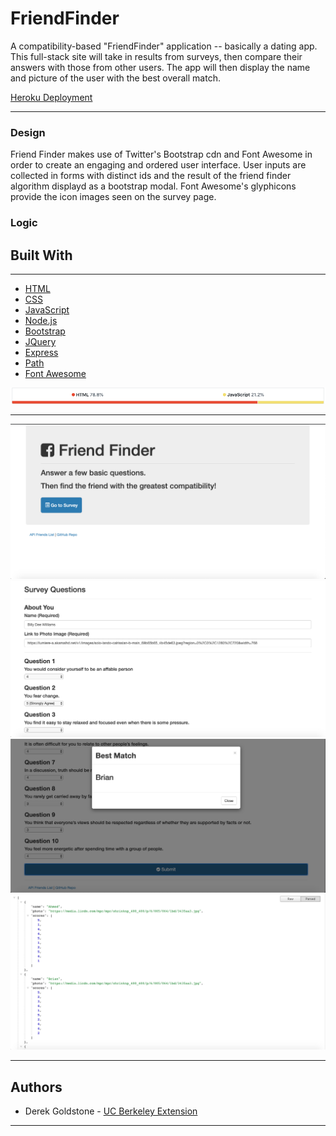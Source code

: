 # FriendFinder

A compatibility-based "FriendFinder" application -- basically a dating app. This full-stack site will take in results from surveys, then compare their answers with those from other users. The app will then display the name and picture of the user with the best overall match.

[Heroku Deployment](https://dudley-mountie-68927.herokuapp.com/)
___

### Design

Friend Finder makes use of Twitter's Bootstrap cdn and Font Awesome in order to create an engaging and ordered user interface. User inputs are collected in forms with distinct ids and the result of the friend finder algorithm displayd as a bootstrap modal. Font Awesome's glyphicons provide the icon images seen on the survey page.


### Logic




## Built With

___

* [HTML](https://developer.mozilla.org/en-US/docs/Web/Guide/HTML/HTML5)
* [CSS](https://developer.mozilla.org/en-US/docs/Web/CSS)
* [JavaScript](https://developer.mozilla.org/en-US/docs/Web/JavaScript/Reference)
* [Node.js](https://nodejs.org/en/docs/)
* [Bootstrap](https://getbootstrap.com/docs/4.3/getting-started/introduction/)
* [JQuery](https://api.jquery.com/)
* [Express](https://www.npmjs.com/package/express)
* [Path](https://www.npmjs.com/package/path)
* [Font Awesome](https://fontawesome.com/)


![Graph](images/graph.png)
___

![Friend Finder - home](images/home-screenshot.png)
![Friend Finder - survey](images/survey-screenshot.png)
![Friend Finder - result modal](images/result-modal-screenshot.png)
![Friend Finder - friends api](images/friends-screenshot.png)




___

## Authors

* Derek Goldstone - [UC Berkeley Extension](https://www.linkedin.com/in/derek-goldstone-482884a3/)

___